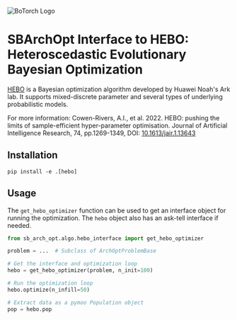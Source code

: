 ![BoTorch Logo](https://hebo.readthedocs.io/en/latest/_static/hebo.png)

# SBArchOpt Interface to HEBO: Heteroscedastic Evolutionary Bayesian Optimization

[HEBO](https://hebo.readthedocs.io/en/) is a Bayesian optimization algorithm developed by Huawei Noah's Ark lab.
It supports mixed-discrete parameter and several types of underlying probabilistic models.

For more information:
Cowen-Rivers, A.I., et al. 2022. HEBO: pushing the limits of sample-efficient hyper-parameter optimisation. Journal of
Artificial Intelligence Research, 74, pp.1269-1349, DOI: [10.1613/jair.1.13643](https://dx.doi.org/10.1613/jair.1.13643)

## Installation

```
pip install -e .[hebo]
```

## Usage

The `get_hebo_optimizer` function can be used to get an interface object for running the optimization.
The `hebo` object also has an ask-tell interface if needed.

```python
from sb_arch_opt.algo.hebo_interface import get_hebo_optimizer

problem = ...  # Subclass of ArchOptProblemBase

# Get the interface and optimization loop
hebo = get_hebo_optimizer(problem, n_init=100)

# Run the optimization loop
hebo.optimize(n_infill=50)

# Extract data as a pymoo Population object
pop = hebo.pop
```
